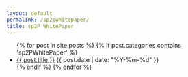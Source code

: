 ```yaml
---
layout: default
permalink: /sp2pwhitepaper/
title: sp2P WhitePaper
---
```


<ul>
  {% for post in site.posts %}
    {% if post.categories contains 'sp2PWhitePaper' %}
      <li>
        <a href="{{ post.url }}">{{ post.title }}</a>
        <span>{{ post.date | date: "%Y-%m-%d" }}</span>
      </li>
    {% endif %}
  {% endfor %}
</ul>
